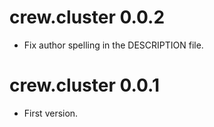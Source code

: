 # crew.cluster 0.0.2

* Fix author spelling in the DESCRIPTION file.

# crew.cluster 0.0.1

* First version.
